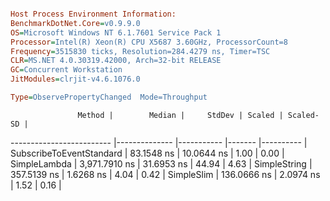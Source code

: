 ```ini

Host Process Environment Information:
BenchmarkDotNet.Core=v0.9.9.0
OS=Microsoft Windows NT 6.1.7601 Service Pack 1
Processor=Intel(R) Xeon(R) CPU X5687 3.60GHz, ProcessorCount=8
Frequency=3515830 ticks, Resolution=284.4279 ns, Timer=TSC
CLR=MS.NET 4.0.30319.42000, Arch=32-bit RELEASE
GC=Concurrent Workstation
JitModules=clrjit-v4.6.1076.0

Type=ObservePropertyChanged  Mode=Throughput  

```
                   Method |        Median |     StdDev | Scaled | Scaled-SD |
------------------------- |-------------- |----------- |------- |---------- |
 SubscribeToEventStandard |    83.1548 ns | 10.0644 ns |   1.00 |      0.00 |
             SimpleLambda | 3,971.7910 ns | 31.6953 ns |  44.94 |      4.63 |
             SimpleString |   357.5139 ns |  1.6268 ns |   4.04 |      0.42 |
               SimpleSlim |   136.0666 ns |  2.0974 ns |   1.52 |      0.16 |
